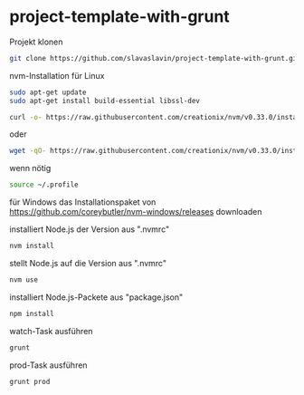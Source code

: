# project-template-with-grunt
Projekt klonen
```bash
git clone https://github.com/slavaslavin/project-template-with-grunt.git <new name of the project>
```

nvm-Installation für Linux
```bash
sudo apt-get update
sudo apt-get install build-essential libssl-dev
```
```bash
curl -o- https://raw.githubusercontent.com/creationix/nvm/v0.33.0/install.sh | bash
```
oder
```bash
wget -qO- https://raw.githubusercontent.com/creationix/nvm/v0.33.0/install.sh | bash
```
wenn nötig
```bash
source ~/.profile
```
für Windows das Installationspaket von https://github.com/coreybutler/nvm-windows/releases downloaden

installiert Node.js der Version aus ".nvmrc"
```bash
nvm install
```

stellt Node.js auf die Version aus ".nvmrc"
```bash
nvm use
```

installiert Node.js-Packete aus "package.json"
```bash
npm install
```

watch-Task ausführen
```bash
grunt
```

prod-Task ausführen
```bash
grunt prod
```
